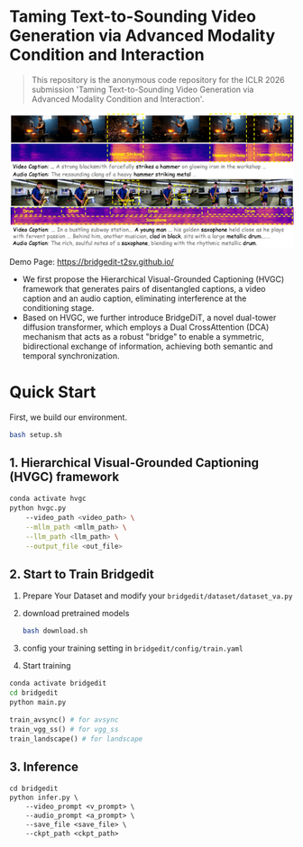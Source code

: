 # Taming Text-to-Sounding Video Generation via Advanced Modality Condition and Interaction

> This repository is the anonymous code repository for the ICLR 2026 submission 'Taming Text-to-Sounding Video Generation via Advanced Modality Condition and Interaction'.

![intro](assets/intro.png)

Demo Page: https://bridgedit-t2sv.github.io/

- We first propose the Hierarchical Visual-Grounded Captioning (HVGC) framework that generates pairs of disentangled captions, a video caption  and an audio caption, eliminating interference at the conditioning stage.
- Based on HVGC, we further introduce BridgeDiT, a novel dual-tower diffusion transformer, which employs a Dual CrossAttention (DCA) mechanism that acts as a robust  "bridge" to enable a symmetric, bidirectional exchange of information, achieving both semantic and temporal synchronization.

# Quick Start

First,  we build our environment.

```bash
bash setup.sh
```

## 1. Hierarchical Visual-Grounded Captioning (HVGC) framework 

```bash
conda activate hvgc
python hvgc.py
	--video_path <video_path> \
	--mllm_path <mllm_path> \
	--llm_path <llm_path> \
	--output_file <out_file>
```

## 2. Start to Train Bridgedit

1. Prepare Your Dataset and modify your `bridgedit/dataset/dataset_va.py`

2. download pretrained models

   ```bash
   bash download.sh
   ```

3. config your training setting in `bridgedit/config/train.yaml`
4. Start training

```bash
conda activate bridgedit
cd bridgedit
python main.py
```

```python
train_avsync() # for avsync
train_vgg_ss() # for vgg_ss
train_landscape() # for landscape
```

## 3. Inference

```
cd bridgedit
python infer.py \
	--video_prompt <v_prompt> \
	--audio_prompt <a_prompt> \
	--save_file <save_file> \
	--ckpt_path <ckpt_path> 
```

